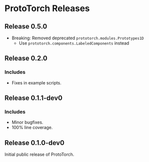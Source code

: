 # ProtoTorch Releases

## Release 0.5.0

- Breaking: Removed deprecated `prototorch.modules.Prototypes1D`
  - Use `prototorch.components.LabeledComponents` instead

## Release 0.2.0

### Includes
- Fixes in example scripts.

## Release 0.1.1-dev0

### Includes
- Minor bugfixes.
- 100% line coverage.

## Release 0.1.0-dev0

Initial public release of ProtoTorch.
